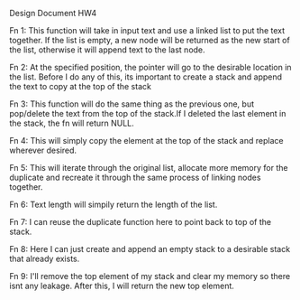 Design Document HW4

Fn 1:
This function will take in input text and use a linked list to put the text together.
If the list is empty, a new node will be returned as the new start of the list, otherwise
it will append text to the last node.

Fn 2:
At the specified position, the pointer will go to the desirable location in the list.
Before I do any of this, its important to create a stack and append the text to copy at
the top of the stack

Fn 3:
This function will do the same thing as the previous one, but pop/delete the text from the 
top of the stack.If I deleted the last element in the stack, the fn will return NULL.

Fn 4:
This will simply copy the element at the top of the stack and replace wherever desired.

Fn 5:
This will iterate through the original list, allocate more memory for the duplicate and 
recreate it through the same process of linking nodes together.

Fn 6:
Text length will simpily return the length of the list.

Fn 7:
I can reuse the duplicate function here to point back to top of the stack.

Fn 8:
Here I can just create and append an empty stack to a desirable stack that already exists.

Fn 9: 
I'll remove the top element of my stack and clear my memory so there isnt any leakage. 
After this, I will return the new top element. 

